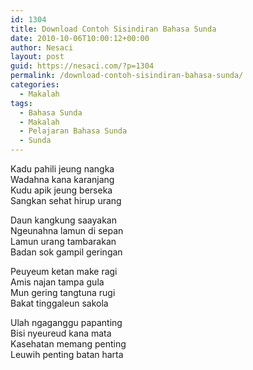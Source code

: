 ```yaml
---
id: 1304
title: Download Contoh Sisindiran Bahasa Sunda
date: 2010-10-06T10:00:12+00:00
author: Nesaci
layout: post
guid: https://nesaci.com/?p=1304
permalink: /download-contoh-sisindiran-bahasa-sunda/
categories:
  - Makalah
tags:
  - Bahasa Sunda
  - Makalah
  - Pelajaran Bahasa Sunda
  - Sunda
---
```

Kadu pahili jeung nangka  
Wadahna kana karanjang  
Kudu apik jeung berseka  
Sangkan sehat hirup urang

Daun kangkung saayakan  
Ngeunahna lamun di sepan  
Lamun urang tambarakan  
Badan sok gampil geringan

Peuyeum ketan make ragi  
Amis najan tampa gula  
Mun gering tangtuna rugi  
Bakat tinggaleun sakola

Ulah ngaganggu papanting  
Bisi nyeureud kana mata  
Kasehatan memang penting  
Leuwih penting batan harta